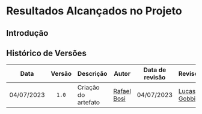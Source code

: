 <div class="body">

# Resultados Alcançados no Projeto

## Introdução

<div align="justify">



</div>


## Histórico de Versões 

| Data | Versão | Descrição | Autor | Data de revisão | Revisor |
|:------:|:--------:|-----------|-------|:---------:|-----------|
| 04/07/2023 | `1.0` | Criação do artefato | [Rafael Bosi](https://github.com/StrangeUnit28) | 04/07/2023 | [Lucas Gobbi](https://github.com/LucasBergholz) |

</div>
